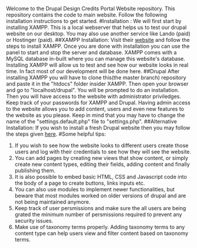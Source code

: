 Welcome to the Drupal Design Credits Portal Website repository. This repository contains the code to main website. Follow the following installation instructions to get started.
#Installation : 
We will first start by installing XAMPP. This is a local webserver that helps us to test our drupal website on our desktop. You may also use another service like Lando (paid) or Hostinger (paid). 
##XAMPP Installation:
Visit their [website](https://www.apachefriends.org/index.html) and follow the steps to install XAMPP. 
Once you are done with installation you can use the panel to start and stop the server and database. XAMPP comes with a MySQL database in-built where you can manage this website's database. Installing XAMPP will allow us to test and see how our website looks in real time. In fact most of our development will be done here.
##Drupal 
After installing XAMPP you will have to clone this(the master branch) repository and paste it in the "htdocs" folder insider XAMPP. Then open your browser and go to "localhost/drupal". You will be prompted to do an installation. Then you will have access to the website with administrator priviledges. Keep track of your passwords for XAMPP and Drupal. Having admin access to the website allows you to add content, users and even new features to the website as you please. Keep in mind that you may have to change the name of the "settings.default.php" file to "settings.php".
##Alternative Installation:
If you wish to install a fresh Drupal website then you may follow the steps given [here](https://www.drupal.org/docs/develop/local-server-setup/windows-development-environment/quick-install-drupal-with-xampp-on-windows).
#Some helpful tips:
1. If you wish to see how the website looks to different users create those users and log with their credentials to see how they will see the website.
1. You can add pages by creating new views that show content, or simply create new content types, editing their fields, adding content and finally publishing them.
1. It is also possible to embed basic HTML, CSS and Javascript code into the body of a page to create buttons, links inputs etc. 
1. You can also use modules to implement newer functionalities, but beware that most modules worked on older versions of drupal and are not being maintained anymore. 
1. Keep track of user persmissions and make sure the all users are being grated the minimum number of persmissions required to prevent any security issues.
1. Make use of taxonomy terms properly. Adding taxonomy terms to any content type can help users view and filter content based on taxonomy terms.
